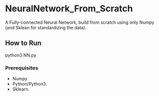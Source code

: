 # NeuralNetwork_From_Scratch
A Fully-connected Neural Network, build from scratch using only Numpy (and Sklean for standardizing the data).

## How to Run
python3 NN.py

### Prerequisites
- Numpy
- Python/Python3.
- Sklearn.
